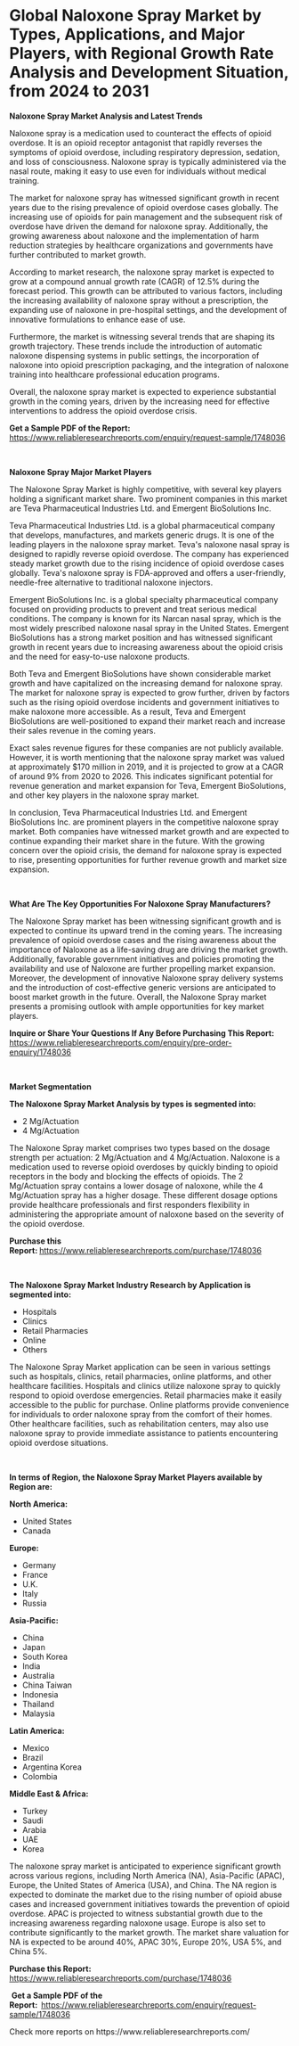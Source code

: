 <p><h1>Global Naloxone Spray Market by Types, Applications, and Major Players, with Regional Growth Rate Analysis and Development Situation, from 2024 to 2031</h1></p><p><strong>Naloxone Spray Market Analysis and Latest Trends</strong></p>
<p><p>Naloxone spray is a medication used to counteract the effects of opioid overdose. It is an opioid receptor antagonist that rapidly reverses the symptoms of opioid overdose, including respiratory depression, sedation, and loss of consciousness. Naloxone spray is typically administered via the nasal route, making it easy to use even for individuals without medical training.</p><p>The market for naloxone spray has witnessed significant growth in recent years due to the rising prevalence of opioid overdose cases globally. The increasing use of opioids for pain management and the subsequent risk of overdose have driven the demand for naloxone spray. Additionally, the growing awareness about naloxone and the implementation of harm reduction strategies by healthcare organizations and governments have further contributed to market growth.</p><p>According to market research, the naloxone spray market is expected to grow at a compound annual growth rate (CAGR) of 12.5% during the forecast period. This growth can be attributed to various factors, including the increasing availability of naloxone spray without a prescription, the expanding use of naloxone in pre-hospital settings, and the development of innovative formulations to enhance ease of use.</p><p>Furthermore, the market is witnessing several trends that are shaping its growth trajectory. These trends include the introduction of automatic naloxone dispensing systems in public settings, the incorporation of naloxone into opioid prescription packaging, and the integration of naloxone training into healthcare professional education programs.</p><p>Overall, the naloxone spray market is expected to experience substantial growth in the coming years, driven by the increasing need for effective interventions to address the opioid overdose crisis.</p></p>
<p><strong>Get a Sample PDF of the Report:&nbsp;</strong> <a href="https://www.reliableresearchreports.com/enquiry/request-sample/1748036">https://www.reliableresearchreports.com/enquiry/request-sample/1748036</a></p>
<p>&nbsp;</p>
<p><strong>Naloxone Spray Major Market Players</strong></p>
<p><p>The Naloxone Spray Market is highly competitive, with several key players holding a significant market share. Two prominent companies in this market are Teva Pharmaceutical Industries Ltd. and Emergent BioSolutions Inc.</p><p>Teva Pharmaceutical Industries Ltd. is a global pharmaceutical company that develops, manufactures, and markets generic drugs. It is one of the leading players in the naloxone spray market. Teva's naloxone nasal spray is designed to rapidly reverse opioid overdose. The company has experienced steady market growth due to the rising incidence of opioid overdose cases globally. Teva's naloxone spray is FDA-approved and offers a user-friendly, needle-free alternative to traditional naloxone injectors.</p><p>Emergent BioSolutions Inc. is a global specialty pharmaceutical company focused on providing products to prevent and treat serious medical conditions. The company is known for its Narcan nasal spray, which is the most widely prescribed naloxone nasal spray in the United States. Emergent BioSolutions has a strong market position and has witnessed significant growth in recent years due to increasing awareness about the opioid crisis and the need for easy-to-use naloxone products.</p><p>Both Teva and Emergent BioSolutions have shown considerable market growth and have capitalized on the increasing demand for naloxone spray. The market for naloxone spray is expected to grow further, driven by factors such as the rising opioid overdose incidents and government initiatives to make naloxone more accessible. As a result, Teva and Emergent BioSolutions are well-positioned to expand their market reach and increase their sales revenue in the coming years.</p><p>Exact sales revenue figures for these companies are not publicly available. However, it is worth mentioning that the naloxone spray market was valued at approximately $170 million in 2019, and it is projected to grow at a CAGR of around 9% from 2020 to 2026. This indicates significant potential for revenue generation and market expansion for Teva, Emergent BioSolutions, and other key players in the naloxone spray market.</p><p>In conclusion, Teva Pharmaceutical Industries Ltd. and Emergent BioSolutions Inc. are prominent players in the competitive naloxone spray market. Both companies have witnessed market growth and are expected to continue expanding their market share in the future. With the growing concern over the opioid crisis, the demand for naloxone spray is expected to rise, presenting opportunities for further revenue growth and market size expansion.</p></p>
<p>&nbsp;</p>
<p><strong>What Are The Key Opportunities For Naloxone Spray Manufacturers?</strong></p>
<p><p>The Naloxone Spray market has been witnessing significant growth and is expected to continue its upward trend in the coming years. The increasing prevalence of opioid overdose cases and the rising awareness about the importance of Naloxone as a life-saving drug are driving the market growth. Additionally, favorable government initiatives and policies promoting the availability and use of Naloxone are further propelling market expansion. Moreover, the development of innovative Naloxone spray delivery systems and the introduction of cost-effective generic versions are anticipated to boost market growth in the future. Overall, the Naloxone Spray market presents a promising outlook with ample opportunities for key market players.</p></p>
<p><strong>Inquire or Share Your Questions If Any Before Purchasing This Report:</strong> <a href="https://www.reliableresearchreports.com/enquiry/pre-order-enquiry/1748036">https://www.reliableresearchreports.com/enquiry/pre-order-enquiry/1748036</a></p>
<p>&nbsp;</p>
<p><strong>Market Segmentation</strong></p>
<p><strong>The Naloxone Spray Market Analysis by types is segmented into:</strong></p>
<p><ul><li>2 Mg/Actuation</li><li>4 Mg/Actuation</li></ul></p>
<p><p>The Naloxone Spray market comprises two types based on the dosage strength per actuation: 2 Mg/Actuation and 4 Mg/Actuation. Naloxone is a medication used to reverse opioid overdoses by quickly binding to opioid receptors in the body and blocking the effects of opioids. The 2 Mg/Actuation spray contains a lower dosage of naloxone, while the 4 Mg/Actuation spray has a higher dosage. These different dosage options provide healthcare professionals and first responders flexibility in administering the appropriate amount of naloxone based on the severity of the opioid overdose.</p></p>
<p><strong>Purchase this Report:&nbsp;</strong><a href="https://www.reliableresearchreports.com/purchase/1748036">https://www.reliableresearchreports.com/purchase/1748036</a></p>
<p>&nbsp;</p>
<p><strong>The Naloxone Spray Market Industry Research by Application is segmented into:</strong></p>
<p><ul><li>Hospitals</li><li>Clinics</li><li>Retail Pharmacies</li><li>Online</li><li>Others</li></ul></p>
<p><p>The Naloxone Spray Market application can be seen in various settings such as hospitals, clinics, retail pharmacies, online platforms, and other healthcare facilities. Hospitals and clinics utilize naloxone spray to quickly respond to opioid overdose emergencies. Retail pharmacies make it easily accessible to the public for purchase. Online platforms provide convenience for individuals to order naloxone spray from the comfort of their homes. Other healthcare facilities, such as rehabilitation centers, may also use naloxone spray to provide immediate assistance to patients encountering opioid overdose situations.</p></p>
<p>&nbsp;</p>
<p><strong>In terms of Region, the Naloxone Spray Market Players available by Region are:</strong></p>
<p>
    <p> <strong> North America: </strong>
        <ul>
            <li>United States</li>
            <li>Canada</li>
        </ul>
        </p> 
    <p> <strong> Europe: </strong>
        <ul>
            <li>Germany</li>
            <li>France</li>
            <li>U.K.</li>
            <li>Italy</li>
            <li>Russia</li>
        </ul>
        </p> 
    <p> <strong> Asia-Pacific: </strong>
        <ul>
            <li>China</li>
            <li>Japan</li>
            <li>South Korea</li>
            <li>India</li>
            <li>Australia</li>
            <li>China Taiwan</li>
            <li>Indonesia</li>
            <li>Thailand</li>
            <li>Malaysia</li>
        </ul>
        </p> 
    <p> <strong> Latin America: </strong>
        <ul>
            <li>Mexico</li>
            <li>Brazil</li>
            <li>Argentina Korea</li>
            <li>Colombia</li>
        </ul>
        </p> 
    <p> <strong> Middle East & Africa: </strong>
        <ul>
            <li>Turkey</li>
            <li>Saudi</li>
            <li>Arabia</li>
            <li>UAE</li>
            <li>Korea</li>
        </ul>
    </p>
    </p>
<p><p>The naloxone spray market is anticipated to experience significant growth across various regions, including North America (NA), Asia-Pacific (APAC), Europe, the United States of America (USA), and China. The NA region is expected to dominate the market due to the rising number of opioid abuse cases and increased government initiatives towards the prevention of opioid overdose. APAC is projected to witness substantial growth due to the increasing awareness regarding naloxone usage. Europe is also set to contribute significantly to the market growth. The market share valuation for NA is expected to be around 40%, APAC 30%, Europe 20%, USA 5%, and China 5%.</p></p>
<p><strong>Purchase this Report: </strong><a href="https://www.reliableresearchreports.com/purchase/1748036">https://www.reliableresearchreports.com/purchase/1748036</a></p>
<p>&nbsp;<strong>Get a Sample PDF of the Report:&nbsp;&nbsp;</strong><a href="https://www.reliableresearchreports.com/enquiry/request-sample/1748036">https://www.reliableresearchreports.com/enquiry/request-sample/1748036</a></p>
<p><strong></strong></p>
<p>Check more reports on https://www.reliableresearchreports.com/</p>